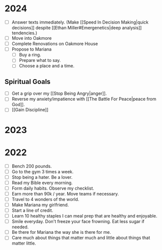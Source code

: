 # 2024

- [ ] Answer texts immediately. (Make [[Speed In Decision Making|quick decisions]] despite [[Ethan Miller#Emergenetics|deep analysis]] tendencies.)
- [ ] Move into Oakmore
- [ ] Complete Renovations on Oakmore House
- [ ] Propose to Mariana
	- [ ] Buy a ring.
	- [ ] Prepare what to say.
	- [ ] Choose a place and a time.

## Spiritual Goals

- [ ] Get a grip over my [[Stop Being Angry|anger]].
- [ ] Reverse my anxiety/impatience with [[The Battle For Peace|peace from God]].
- [ ] [[Gain Discipline]]

# 2023



# 2022

- [ ] Bench 200 pounds.
- [ ] Go to the gym 3 times a week.
- [ ] Stop being a hater. Be a lover.
- [ ] Read my Bible every morning.
- [ ] Form daily habits. Observe my checklist.
- [ ] Earn more than 90k / year. Move teams if necessary.
- [ ] Travel to 4 wonders of the world.
- [ ] Make Mariana my girlfriend.
- [ ] Start a line of credit.
- [ ] Learn 10 healthy staples I can meal prep that are healthy and enjoyable.
- [ ] Smile everyday. Don't freeze your face frowning. Eat less sugar if needed.
- [ ] Be there for Mariana the way she is there for me.
- [ ] Care much about things that matter much and little about things that matter little.